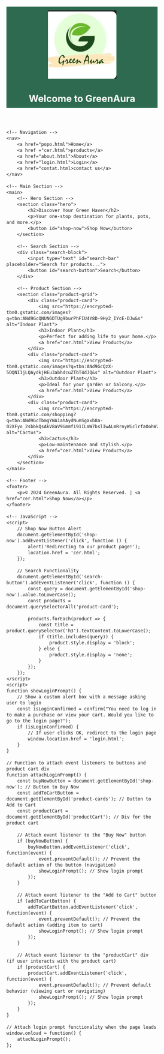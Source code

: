 
<!DOCTYPE html>
<html lang="en">
<head>
    <meta charset="UTF-8">
    <meta name="viewport" content="width=device-width, initial-scale=1.0">
    <title>GreenAura Shopping</title>
    <style>
        /* Global Reset */
        * {
            margin: 0;
            padding: 0;
            box-sizing: border-box;
        }

        /* Body Styling */
        body {
            font-family: 'Arial', sans-serif;
            line-height: 1.6;
            color: #333;
            background: #f4f4f4;
            margin: 0;
            padding: 0;
        }

        /* Header Section */
        header {
            background: #2d6a4f;
            color: white;
            padding: 10px 20px;
            text-align: center;
        }

        header h1 {
            font-size: 1.8em;
        }

        nav {
            display: flex;
            justify-content: center;
            background: #1b4332;
            padding: 10px;
        }

        nav a {
            color: white;
            text-decoration: none;
            margin: 0 15px;
            font-size: 1.1em;
        }

        nav a:hover {
            text-decoration: underline;
        }

        /* Main Section */
        main {
            max-width: 960px;
            margin: 20px auto;
            padding: 10px;
        }

        .hero {
            background: #95d5b2;
            text-align: center;
            padding: 20px;
            border-radius: 10px;
            margin-bottom: 20px;
        }

        .hero h2 {
            font-size: 1.8em;
            margin-bottom: 10px;
        }

        .hero p {
            margin-bottom: 15px;
            font-size: 1.2em;
        }

        .hero button {
            padding: 10px 20px;
            font-size: 1em;
            background: #1b4332;
            color: white;
            border: none;
            border-radius: 5px;
            cursor: pointer;
        }

        .hero button:hover {
            background: #081c15;
        }

        /* Search Section */
        .search-block {
            margin: 20px 0;
            text-align: center;
        }

        .search-block input {
            padding: 10px;
            font-size: 1em;
            width: 70%;
            max-width: 500px;
            border: 1px solid #ccc;
            border-radius: 5px;
        }

        .search-block button {
            padding: 10px 20px;
            background: #2d6a4f;
            color: white;
            border: none;
            font-size: 1em;
            border-radius: 5px;
            cursor: pointer;
        }

        .search-block button:hover {
            background: #1b4332;
        }

        /* Product Grid */
        .product-grid {
            display: grid;
            grid-template-columns: repeat(auto-fit, minmax(150px, 1fr));
            gap: 15px;
        }

        .product-card {
            background: white;
            border: 1px solid #ddd;
            border-radius: 5px;
            overflow: hidden;
            text-align: center;
            box-shadow: 0 2px 5px rgba(0, 0, 0, 0.1);
        }

        .product-card img {
            width: 100%;
            height: 150px;
            object-fit: cover;
        }

        .product-card h3 {
            font-size: 1.2em;
            margin: 10px 0;
        }

        .product-card p {
            font-size: 0.9em;
            margin: 5px 10px;
        }

        .product-card a {
            display: block;
            padding: 10px;
            background: #2d6a4f;
            color: white;
            text-decoration: none;
            border-radius: 0 0 5px 5px;
        }

        .product-card a:hover {
            background: #1b4332;
        }

        /* Footer Section */
        footer {
            background: #2d6a4f;
            color: white;
            text-align: center;
            padding: 10px 20px;
            margin-top: 20px;
        }

        footer p {
            font-size: 0.9em;
        }

        footer a {
            color: #f39c12;
            text-decoration: none;
        }

        footer a:hover {
            text-decoration: underline;
        }

        /* Responsive Design */
        @media (max-width: 768px) {
            header h1 {
                font-size: 1.5em;
            }

            .hero h2 {
                font-size: 1.5em;
            }

            nav a {
                font-size: 0.9em;
                margin: 0 8px;
            }
        }
        /* Responsive Design */
@
}
    </style>
</head>
<body>
    <!-- Header -->
    <header>
        <div class="logo">
            <img src="galogo.jpg"  /> </div>
        <h1>Welcome to GreenAura</h1>
    </header>

    <!-- Navigation -->
    <nav>
        <a href="popo.html">Home</a>
        <a href ="cer.html">products</a>
        <a href="about.html">About</a>
        <a href="login.html">Login</a>
        <a href="contat.html>contact us</a>
    </nav>

    <!-- Main Section -->
    <main>
        <!-- Hero Section -->
        <section class="hero">
            <h2>Discover Your Green Haven</h2>
            <p>Your one-stop destination for plants, pots, and more.</p>
            <button id="shop-now">Shop Now</button>
        </section>

        <!-- Search Section -->
        <div class="search-block">
            <input type="text" id="search-bar" placeholder="Search for products...">
            <button id="search-button">Search</button>
        </div>

        <!-- Product Section -->
        <section class="product-grid">
            <div class="product-card">
                <img src="https://encrypted-tbn0.gstatic.com/images?q=tbn:ANd9GcQNUN6DTUg9burPhFIU4Y8D-9Hy2_IYcE-DJw&s" alt="Indoor Plant">
                <h3>Indoor Plant</h3>
                <p>Perfect for adding life to your home.</p>
                <a href="cer.html">View Product</a>
            </div>
            <div class="product-card">
                <img src="https://encrypted-tbn0.gstatic.com/images?q=tbn:ANd9GcQzX-5OQNI1jLQAydkjHEu3abhdcuZTbT4dJQ&s" alt="Outdoor Plant">
                <h3>Outdoor Plant</h3>
                <p>Ideal for your garden or balcony.</p>
                <a href="cer.html">View Product</a>
            </div>
            <div class="product-card">
                <img src="https://encrypted-tbn0.gstatic.com/shopping?q=tbn:ANd9GcTbmgYWA1ahAydNumSgaxb8a-02XFyo_2sbbkQsAkV8aV9immfi91ILmW7bslIwALmRrnyWiclrfaOohWZp9vg5_lbJq0v6nqU1GkMza2m6" alt="Cactus">
                <h3>Cactus</h3>
                <p>Low-maintenance and stylish.</p>
                <a href="cer.html">View Product</a>
            </div>
        </section>
    </main>

    <!-- Footer -->
    <footer>
        <p>© 2024 GreenAura. All Rights Reserved. | <a href="cer.html">Shop Now</a></p>
    </footer>

    <!-- JavaScript -->
    <script>
        // Shop Now Button Alert
        document.getElementById('shop-now').addEventListener('click', function () {
            alert('Redirecting to our product page!');
            location.href = 'cer.html';
        });

        // Search Functionality
        document.getElementById('search-button').addEventListener('click', function () {
            const query = document.getElementById('shop-now').value.toLowerCase();
            const products = document.querySelectorAll('product-card');

            products.forEach(product => {
                const title = product.querySelector('h3').textContent.toLowerCase();
                if (title.includes(query)) {
                    product.style.display = 'block';
                } else {
                    product.style.display = 'none';
                }
            });
        });
    </script>
    <script>
    function showLoginPrompt() {
        // Show a custom alert box with a message asking user to login
        const isLoginConfirmed = confirm("You need to log in to make a purchase or view your cart. Would you like to go to the login page?");
        if (isLoginConfirmed) {
            // If user clicks OK, redirect to the login page
            window.location.href = 'login.html';
        }
    }

    // Function to attach event listeners to buttons and product cart div
    function attachLoginPrompt() {
        const buyNowButton = document.getElementById('shop-now'); // Button to Buy Now
        const addToCartButton = document.getElementById('product-cards'); // Button to Add to Cart
        const productCart = document.getElementById('productCart'); // Div for the product cart

        // Attach event listener to the "Buy Now" button
        if (buyNowButton) {
            buyNowButton.addEventListener('click', function(event) {
                event.preventDefault(); // Prevent the default action of the button (navigation)
                showLoginPrompt(); // Show login prompt
            });
        }

        // Attach event listener to the "Add to Cart" button
        if (addToCartButton) {
            addToCartButton.addEventListener('click', function(event) {
                event.preventDefault(); // Prevent the default action (adding item to cart)
                showLoginPrompt(); // Show login prompt
            });
        }

        // Attach event listener to the "productCart" div (if user interacts with the product cart)
        if (productCart) {
            productCart.addEventListener('click', function(event) {
                event.preventDefault(); // Prevent default behavior (viewing cart or navigating)
                showLoginPrompt(); // Show login prompt
            });
        }
    }

    // Attach login prompt functionality when the page loads
    window.onload = function() {
        attachLoginPrompt();
    };
</script>
    
</body>
</html>

